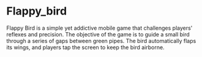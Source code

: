 # Flappy_bird
Flappy Bird is a simple yet addictive mobile game that challenges players' reflexes and precision. The objective of the game is to guide a small bird through a series of gaps between green pipes. The bird automatically flaps its wings, and players tap the screen to keep the bird airborne.
